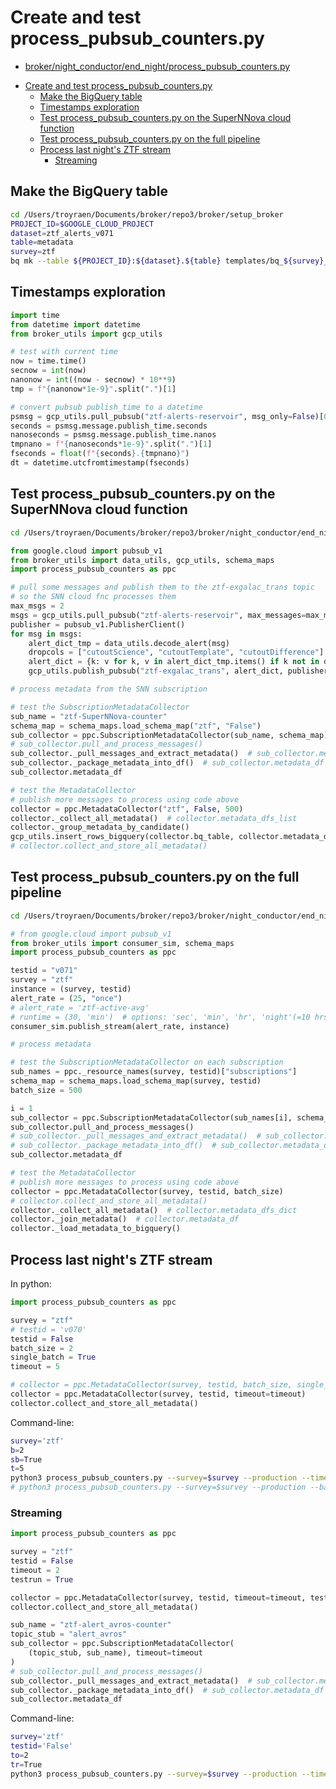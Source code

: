 # Create and test process_pubsub_counters.py<a name="create-and-test-process_pubsub_counterspy"></a>

- [broker/night_conductor/end_night/process_pubsub_counters.py](../../../broker/night_conductor/end_night/process_pubsub_counters.py)

<!-- mdformat-toc start --slug=github --maxlevel=6 --minlevel=1 -->

- [Create and test process_pubsub_counters.py](#create-and-test-process_pubsub_counterspy)
  - [Make the BigQuery table](#make-the-bigquery-table)
  - [Timestamps exploration](#timestamps-exploration)
  - [Test process_pubsub_counters.py on the SuperNNova cloud function](#test-process_pubsub_counterspy-on-the-supernnova-cloud-function)
  - [Test process_pubsub_counters.py on the full pipeline](#test-process_pubsub_counterspy-on-the-full-pipeline)
  - [Process last night's ZTF stream](#process-last-nights-ztf-stream)
    - [Streaming](#streaming)

<!-- mdformat-toc end -->

## Make the BigQuery table<a name="make-the-bigquery-table"></a>

```bash
cd /Users/troyraen/Documents/broker/repo3/broker/setup_broker
PROJECT_ID=$GOOGLE_CLOUD_PROJECT
dataset=ztf_alerts_v071
table=metadata
survey=ztf
bq mk --table ${PROJECT_ID}:${dataset}.${table} templates/bq_${survey}_${table}_schema.json
```

## Timestamps exploration<a name="timestamps-exploration"></a>

```python
import time
from datetime import datetime
from broker_utils import gcp_utils

# test with current time
now = time.time()
secnow = int(now)
nanonow = int((now - secnow) * 10**9)
tmp = f"{nanonow*1e-9}".split(".")[1]

# convert pubsub publish_time to a datetime
psmsg = gcp_utils.pull_pubsub("ztf-alerts-reservoir", msg_only=False)[0]
seconds = psmsg.message.publish_time.seconds
nanoseconds = psmsg.message.publish_time.nanos
tmpnano = f"{nanoseconds*1e-9}".split(".")[1]
fseconds = float(f"{seconds}.{tmpnano}")
dt = datetime.utcfromtimestamp(fseconds)
```

## Test process_pubsub_counters.py on the SuperNNova cloud function<a name="test-process_pubsub_counterspy-on-the-supernnova-cloud-function"></a>

```bash
cd /Users/troyraen/Documents/broker/repo3/broker/night_conductor/end_night/
```

```python
from google.cloud import pubsub_v1
from broker_utils import data_utils, gcp_utils, schema_maps
import process_pubsub_counters as ppc

# pull some messages and publish them to the ztf-exgalac_trans topic
# so the SNN cloud fnc processes them
max_msgs = 2
msgs = gcp_utils.pull_pubsub("ztf-alerts-reservoir", max_messages=max_msgs)
publisher = pubsub_v1.PublisherClient()
for msg in msgs:
    alert_dict_tmp = data_utils.decode_alert(msg)
    dropcols = ["cutoutScience", "cutoutTemplate", "cutoutDifference"]
    alert_dict = {k: v for k, v in alert_dict_tmp.items() if k not in dropcols}
    gcp_utils.publish_pubsub("ztf-exgalac_trans", alert_dict, publisher=publisher)

# process metadata from the SNN subscription

# test the SubscriptionMetadataCollector
sub_name = "ztf-SuperNNova-counter"
schema_map = schema_maps.load_schema_map("ztf", "False")
sub_collector = ppc.SubscriptionMetadataCollector(sub_name, schema_map)
# sub_collector.pull_and_process_messages()
sub_collector._pull_messages_and_extract_metadata()  # sub_collector.metadata_dicts_list
sub_collector._package_metadata_into_df()  # sub_collector.metadata_df
sub_collector.metadata_df

# test the MetadataCollector
# publish more messages to process using code above
collector = ppc.MetadataCollector("ztf", False, 500)
collector._collect_all_metadata()  # collector.metadata_dfs_list
collector._group_metadata_by_candidate()
gcp_utils.insert_rows_bigquery(collector.bq_table, collector.metadata_dicts_list)
# collector.collect_and_store_all_metadata()
```

## Test process_pubsub_counters.py on the full pipeline<a name="test-process_pubsub_counterspy-on-the-full-pipeline"></a>

```bash
cd /Users/troyraen/Documents/broker/repo3/broker/night_conductor/end_night/
```

```python
# from google.cloud import pubsub_v1
from broker_utils import consumer_sim, schema_maps
import process_pubsub_counters as ppc

testid = "v071"
survey = "ztf"
instance = (survey, testid)
alert_rate = (25, "once")
# alert_rate = 'ztf-active-avg'
# runtime = (30, 'min')  # options: 'sec', 'min', 'hr', 'night'(=10 hrs)
consumer_sim.publish_stream(alert_rate, instance)

# process metadata

# test the SubscriptionMetadataCollector on each subscription
sub_names = ppc._resource_names(survey, testid)["subscriptions"]
schema_map = schema_maps.load_schema_map(survey, testid)
batch_size = 500

i = 1
sub_collector = ppc.SubscriptionMetadataCollector(sub_names[i], schema_map, batch_size)
sub_collector.pull_and_process_messages()
# sub_collector._pull_messages_and_extract_metadata()  # sub_collector.metadata_dicts_list
# sub_collector._package_metadata_into_df()  # sub_collector.metadata_df
sub_collector.metadata_df

# test the MetadataCollector
# publish more messages to process using code above
collector = ppc.MetadataCollector(survey, testid, batch_size)
# collector.collect_and_store_all_metadata()
collector._collect_all_metadata()  # collector.metadata_dfs_dict
collector._join_metadata()  # collector.metadata_df
collector._load_metadata_to_bigquery()
```

## Process last night's ZTF stream<a name="process-last-nights-ztf-stream"></a>

In python:

```python
import process_pubsub_counters as ppc

survey = "ztf"
# testid = 'v070'
testid = False
batch_size = 2
single_batch = True
timeout = 5

# collector = ppc.MetadataCollector(survey, testid, batch_size, single_batch)
collector = ppc.MetadataCollector(survey, testid, timeout=timeout)
collector.collect_and_store_all_metadata()
```

Command-line:

```bash
survey='ztf'
b=2
sb=True
t=5
python3 process_pubsub_counters.py --survey=$survey --production --timeout=$t
# python3 process_pubsub_counters.py --survey=$survey --production --batch_size=$b --single_batch=$sb
```

### Streaming<a name="streaming"></a>

```python
import process_pubsub_counters as ppc

survey = "ztf"
testid = False
timeout = 2
testrun = True

collector = ppc.MetadataCollector(survey, testid, timeout=timeout, testrun=testrun)
collector.collect_and_store_all_metadata()

sub_name = "ztf-alert_avros-counter"
topic_stub = "alert_avros"
sub_collector = ppc.SubscriptionMetadataCollector(
    (topic_stub, sub_name), timeout=timeout
)
# sub_collector.pull_and_process_messages()
sub_collector._pull_messages_and_extract_metadata()  # sub_collector.metadata_dicts_list
sub_collector._package_metadata_into_df()  # sub_collector.metadata_df
sub_collector.metadata_df
```

Command-line:

```bash
survey='ztf'
testid='False'
to=2
tr=True
python3 process_pubsub_counters.py --survey=$survey --production --timeout=$to --testrun=$tr
```
